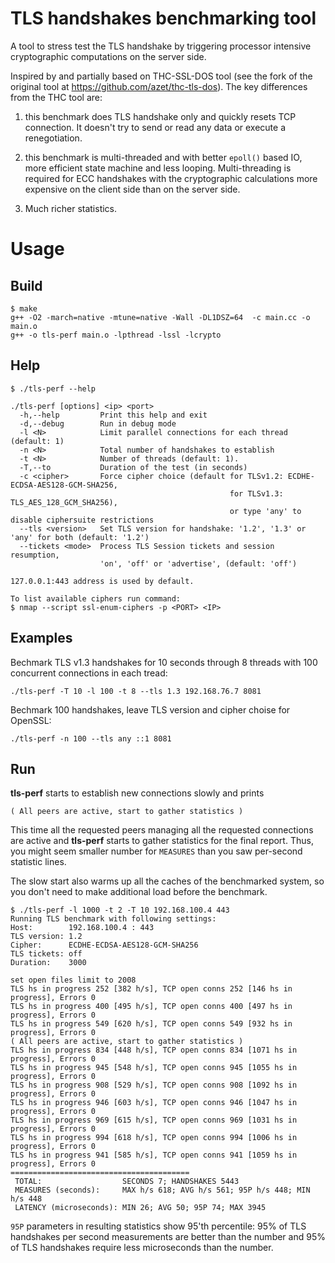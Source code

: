 # TLS handshakes benchmarking tool

A tool to stress test the TLS handshake by triggering processor intensive
cryptographic computations on the server side.

Inspired by and partially based on THC-SSL-DOS tool (see the fork of the
original tool at https://github.com/azet/thc-tls-dos). The key differences
from the THC tool are:

1. this benchmark does TLS handshake only and quickly resets TCP connection.
   It doesn't try to send or read any data or execute a renegotiation.

2. this benchmark is multi-threaded and with better `epoll()` based IO, more
   efficient state machine and less looping. Multi-threading is required for
   ECC handshakes with the cryptographic calculations more expensive on
   the client side than on the server side.

3. Much richer statistics.


# Usage

## Build
```
$ make
g++ -O2 -march=native -mtune=native -Wall -DL1DSZ=64  -c main.cc -o main.o
g++ -o tls-perf main.o -lpthread -lssl -lcrypto
```

## Help
```
$ ./tls-perf --help

./tls-perf [options] <ip> <port>
  -h,--help         Print this help and exit
  -d,--debug        Run in debug mode
  -l <N>            Limit parallel connections for each thread (default: 1)
  -n <N>            Total number of handshakes to establish
  -t <N>            Number of threads (default: 1).
  -T,--to           Duration of the test (in seconds)
  -c <cipher>       Force cipher choice (default for TLSv1.2: ECDHE-ECDSA-AES128-GCM-SHA256,
                                                 for TLSv1.3: TLS_AES_128_GCM_SHA256),
                                                 or type 'any' to disable ciphersuite restrictions
  --tls <version>   Set TLS version for handshake: '1.2', '1.3' or 'any' for both (default: '1.2')
  --tickets <mode>  Process TLS Session tickets and session resumption,
                    'on', 'off' or 'advertise', (default: 'off')

127.0.0.1:443 address is used by default.

To list available ciphers run command:
$ nmap --script ssl-enum-ciphers -p <PORT> <IP>

```

## Examples

Bechmark TLS v1.3 handshakes for 10 seconds through 8 threads with 100
concurrent connections in each tread:
```
./tls-perf -T 10 -l 100 -t 8 --tls 1.3 192.168.76.7 8081
```

Bechmark 100 handshakes, leave TLS version and cipher choise for OpenSSL:
```
./tls-perf -n 100 --tls any ::1 8081
```

## Run

**tls-perf** starts to establish new connections slowly and prints
```
( All peers are active, start to gather statistics )
```
This time all the requested peers managing all the requested connections are
active and **tls-perf** starts to gather statistics for the final report. Thus,
you might seem smaller number for `MEASURES` than you saw per-second statistic
lines.

The slow start also warms up all the caches of the benchmarked system, so
you don't need to make additional load before the benchmark.

```
$ ./tls-perf -l 1000 -t 2 -T 10 192.168.100.4 443
Running TLS benchmark with following settings:
Host:        192.168.100.4 : 443
TLS version: 1.2
Cipher:      ECDHE-ECDSA-AES128-GCM-SHA256
TLS tickets: off
Duration:    3000

set open files limit to 2008
TLS hs in progress 252 [382 h/s], TCP open conns 252 [146 hs in progress], Errors 0
TLS hs in progress 400 [495 h/s], TCP open conns 400 [497 hs in progress], Errors 0
TLS hs in progress 549 [620 h/s], TCP open conns 549 [932 hs in progress], Errors 0
( All peers are active, start to gather statistics )
TLS hs in progress 834 [448 h/s], TCP open conns 834 [1071 hs in progress], Errors 0
TLS hs in progress 945 [548 h/s], TCP open conns 945 [1055 hs in progress], Errors 0
TLS hs in progress 908 [529 h/s], TCP open conns 908 [1092 hs in progress], Errors 0
TLS hs in progress 946 [603 h/s], TCP open conns 946 [1047 hs in progress], Errors 0
TLS hs in progress 969 [615 h/s], TCP open conns 969 [1031 hs in progress], Errors 0
TLS hs in progress 994 [618 h/s], TCP open conns 994 [1006 hs in progress], Errors 0
TLS hs in progress 941 [585 h/s], TCP open conns 941 [1059 hs in progress], Errors 0
========================================
 TOTAL:                  SECONDS 7; HANDSHAKES 5443
 MEASURES (seconds):     MAX h/s 618; AVG h/s 561; 95P h/s 448; MIN h/s 448
 LATENCY (microseconds): MIN 26; AVG 50; 95P 74; MAX 3945
```

`95P` parameters in resulting statistics show 95'th percentile: 95% of TLS
handshakes per second measurements are better than the number and 95% of TLS
handshakes require less microseconds than the number.

